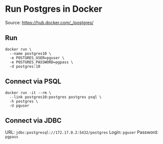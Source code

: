 # Run Postgres in Docker

Source: https://hub.docker.com/_/postgres/

## Run
```
docker run \
  --name postgres10 \
  -e POSTGRES_USER=pguser \
  -e POSTGRES_PASSWORD=pgpass \
  -d postgres:10
```

## Connect via PSQL
```
docker run -it --rm \
  --link postgres10:postgres postgres psql \
  -h postgres \
  -U pguser
```

## Connect via JDBC
URL: `jdbc:postgresql://172.17.0.2:5432/postgres`
Login: `pguser`
Password: `pgpass`
